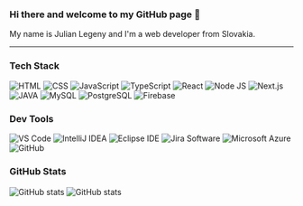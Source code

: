 ### Hi there and welcome to my GitHub page 👋

My name is Julian Legeny and I'm a web developer from Slovakia.

---

### Tech Stack
<p>
<img alt="HTML" src="https://img.shields.io/badge/HTML--%23E34F26?style=flat-square&logo=html5&labelColor=%23E34F26&logoColor=white" />

<img alt="CSS" src="https://img.shields.io/badge/CSS--%231572B6?style=flat-square&logo=css3&labelColor=%231572B6&logoColor=white" />
  
<img alt="JavaScript" src="https://img.shields.io/badge/JavaScript--%23F7DF1E?style=flat-square&logo=javascript&labelColor=%23F7DF1E&logoColor=white" />

<img alt="TypeScript" src="https://img.shields.io/badge/TypeScript--%233178C6?style=flat-square&logo=typescript&labelColor=%233178C6&logoColor=white" />
  
<img alt="React" src="https://img.shields.io/badge/React--%2361DAFB?style=flat-square&logo=react&labelColor=%2361DAFB&logoColor=white" />

<img alt="Node JS" src="https://img.shields.io/badge/NodeJS--%23339933?style=flat-square&logo=nodedotjs&labelColor=%23339933&logoColor=white" />  

<img alt="Next.js" src="https://img.shields.io/badge/Next.js-000000?style=flat-square&logo=nextdotjs&logoColor=white" />  

<img alt="JAVA" src="https://img.shields.io/badge/JAVA--red?style=flat-square&labelColor=red&logoColor=white&logo=java" />  

<img alt="MySQL" src="https://img.shields.io/badge/MySQL--%234479A1?style=flat-square&logo=mysql&labelColor=%234479A1&logoColor=white" />  

<img alt="PostgreSQL" src="https://img.shields.io/badge/PostgreSQL--%234169E1?style=flat-square&logo=postgresql&labelColor=%234169E1&logoColor=white" />  

<img alt="Firebase" src="https://img.shields.io/badge/Firebase--%23FFCA28?style=flat-square&logo=firebase&labelColor=%23FFCA28&logoColor=white" /> 
</p>

### Dev Tools
<p>
<img alt="VS Code" src="https://img.shields.io/badge/VS Code--%23007ACC?style=flat-square&logo=visualstudio&labelColor=%23007ACC&logoColor=white" />  

<img alt="IntelliJ IDEA" src="https://img.shields.io/badge/IntelliJ IDEA--%23000000?style=flat-square&logo=intellij idea&labelColor=%23000000&logoColor=white" />  
 
<img alt="Eclipse IDE" src="https://img.shields.io/badge/Eclipse IDE--%232C2255?style=flat-square&logo=eclipseide&labelColor=%232C2255&logoColor=white" /> 

<img alt="Jira Software" src="https://img.shields.io/badge/Jira Software--%230052CC?style=flat-square&logo=jirasoftware&labelColor=%230052CC&logoColor=white" /> 

<img alt="Microsoft Azure" src="https://img.shields.io/badge/Microsoft Azure--%230078D4?style=flat-square&logo=microsoftazure&labelColor=%230078D4&logoColor=white" /> 

<img alt="GitHub" src="https://img.shields.io/badge/GitHub--%23181717?style=flat-square&logo=github&labelColor=%23181717&logoColor=white" /> 
<p>
  
### GitHub Stats
<img alt="GitHub stats" align="center" src="https://github-readme-stats.vercel.app/api?username=juleni&count_private=true" /> 
<img alt="GitHub stats" align="center" src="https://github-readme-stats.vercel.app/api/top-langs/?username=juleni&hide=html&layout=compact" /> 
  
  
<!--
**juleni/juleni** is a ✨ _special_ ✨ repository because its `README.md` (this file) appears on your GitHub profile.

Here are some ideas to get you started:

- 🔭 I’m currently working on ...
- 🌱 I’m currently learning ...
- 👯 I’m looking to collaborate on ...
- 🤔 I’m looking for help with ...
- 💬 Ask me about ...
- 📫 How to reach me: ...
- 😄 Pronouns: ...
- ⚡ Fun fact: ...
-->
